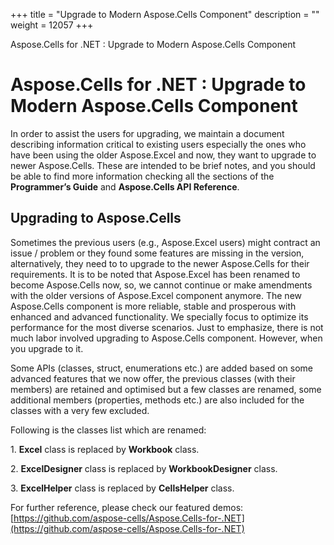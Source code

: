 +++
title = "Upgrade to Modern Aspose.Cells Component" 
description = "" 
weight = 12057 
+++

Aspose.Cells for .NET : Upgrade to Modern Aspose.Cells Component  

# Aspose.Cells for .NET : Upgrade to Modern Aspose.Cells Component


In order to assist the users for upgrading, we maintain a document describing information critical to existing users especially the ones who have been using the older Aspose.Excel and now, they want to upgrade to newer Aspose.Cells. These are intended to be brief notes, and you should be able to find more information checking all the sections of the **Programmer’s Guide** and **Aspose.Cells API Reference**.

## Upgrading to Aspose.Cells

Sometimes the previous users (e.g., Aspose.Excel users) might contract an issue / problem or they found some features are missing in the version, alternatively, they need to to upgrade to the newer Aspose.Cells for their requirements. It is to be noted that Aspose.Excel has been renamed to become Aspose.Cells now, so, we cannot continue or make amendments with the older versions of Aspose.Excel component anymore. The new Aspose.Cells component is more reliable, stable and prosperous with enhanced and advanced functionality. We specially focus to optimize its performance for the most diverse scenarios. Just to emphasize, there is not much labor involved upgrading to Aspose.Cells component. However, when you upgrade to it.

Some APIs (classes, struct, enumerations etc.) are added based on some advanced features that we now offer, the previous classes (with their members) are retained and optimised but a few classes are renamed, some additional members (properties, methods etc.) are also included for the classes with a very few excluded.

Following is the classes list which are renamed:

1\. **Excel** class is replaced by **Workbook** class.

2\. **ExcelDesigner** class is replaced by **WorkbookDesigner** class.

3\. **ExcelHelper** class is replaced by **CellsHelper** class.

For further reference, please check our featured demos: [https://github.com/aspose-cells/Aspose.Cells-for-.NET](https://github.com/aspose-cells/Aspose.Cells-for-.NET)

